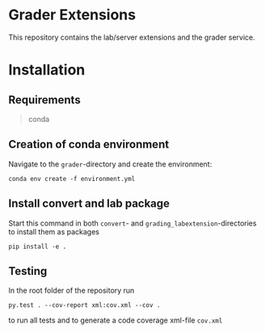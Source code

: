 # Grader Extensions

  This repository contains the lab/server extensions and the grader service.

# Installation

## Requirements

> conda

## Creation of conda environment

Navigate to the `grader`-directory and create the environment:

    conda env create -f environment.yml

## Install convert and lab package

Start this command in both `convert`- and `grading_labextension`-directories to install them as packages

    pip install -e .
## Testing
In the root folder of the repository run

`py.test . --cov-report xml:cov.xml --cov .`

to run all tests and to generate a code coverage xml-file `cov.xml`
